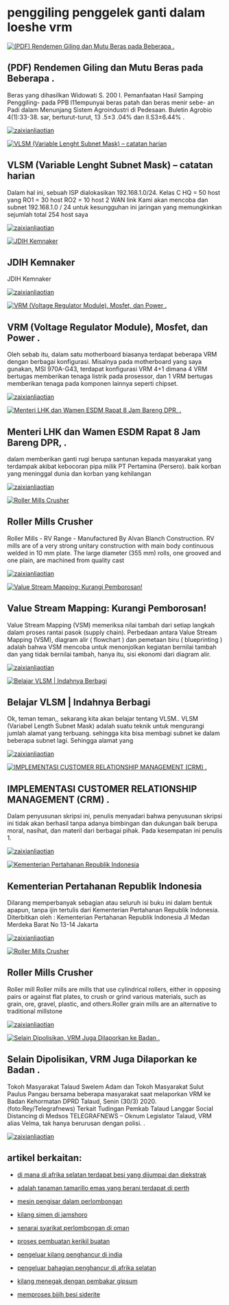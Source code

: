 # penggiling penggelek ganti dalam loeshe vrm
<a href="https://mnn.zoosnet.net/LR/Chatpre.aspx?id=MNN94995150&p=https://topgrinding.com/" target="_blank">![(PDF) Rendemen Giling dan Mutu Beras pada Beberapa .](https://github.com/technlg/images/blob/main/11.jpg)</a>
## (PDF) Rendemen Giling dan Mutu Beras pada Beberapa .
Beras yang dihasilkan Widowati S. 200 I. Pemanfaatan Hasil Samping Penggiling- pada PPB l11empunyai beras patah dan beras menir sebe- an Padi dalam Menunjang Sistem Agroindustri di Pedesaan. Buletin Agrobio 4(1):33-38. sar, berturut-turut, 13 .5±3 .04% dan Il.S3±6.44% .
<a href="https://mnn.zoosnet.net/LR/Chatpre.aspx?id=MNN94995150&p=https://topgrinding.com/" target="_blank"><img src="https://github.com/technlg/images/raw/main/chat11.jpg" alt="zaixianliaotian"/></a><a href="//whatsapp.shibangsoft.com/WhatsApp.php" ><img src="https://github.com/technlg/images/raw/main/chat11.png" alt=""></a>
<a href="https://mnn.zoosnet.net/LR/Chatpre.aspx?id=MNN94995150&p=https://topgrinding.com/" target="_blank">![VLSM (Variable Lenght Subnet Mask) – catatan harian](https://github.com/technlg/images/blob/main/57.jpg)</a>
## VLSM (Variable Lenght Subnet Mask) – catatan harian
Dalam hal ini, sebuah ISP dialokasikan 192.168.1.0/24. Kelas C HQ = 50 host yang RO1 = 30 host RO2 = 10 host 2 WAN link Kami akan mencoba dan subnet 192.168.1.0 / 24 untuk kesungguhan ini jaringan yang memungkinkan sejumlah total 254 host saya 
<a href="https://mnn.zoosnet.net/LR/Chatpre.aspx?id=MNN94995150&p=https://topgrinding.com/" target="_blank"><img src="https://github.com/technlg/images/raw/main/chat11.jpg" alt="zaixianliaotian"/></a><a href="//whatsapp.shibangsoft.com/WhatsApp.php" ><img src="https://github.com/technlg/images/raw/main/chat11.png" alt=""></a>
<a href="https://mnn.zoosnet.net/LR/Chatpre.aspx?id=MNN94995150&p=https://topgrinding.com/" target="_blank">![JDIH Kemnaker](https://github.com/technlg/images/blob/main/10.jpg)</a>
## JDIH Kemnaker
JDIH Kemnaker
<a href="https://mnn.zoosnet.net/LR/Chatpre.aspx?id=MNN94995150&p=https://topgrinding.com/" target="_blank"><img src="https://github.com/technlg/images/raw/main/chat11.jpg" alt="zaixianliaotian"/></a><a href="//whatsapp.shibangsoft.com/WhatsApp.php" ><img src="https://github.com/technlg/images/raw/main/chat11.png" alt=""></a>
<a href="https://mnn.zoosnet.net/LR/Chatpre.aspx?id=MNN94995150&p=https://topgrinding.com/" target="_blank">![VRM (Voltage Regulator Module), Mosfet, dan Power .](https://github.com/technlg/images/blob/main/20.jpg)</a>
## VRM (Voltage Regulator Module), Mosfet, dan Power .
Oleh sebab itu, dalam satu motherboard biasanya terdapat beberapa VRM dengan berbagai konfigurasi. Misalnya pada motherboard yang saya gunakan, MSI 970A-G43, terdapat konfigurasi VRM 4+1 dimana 4 VRM bertugas memberikan tenaga listrik pada prosessor, dan 1 VRM bertugas memberikan tenaga pada komponen lainnya seperti chipset.
<a href="https://mnn.zoosnet.net/LR/Chatpre.aspx?id=MNN94995150&p=https://topgrinding.com/" target="_blank"><img src="https://github.com/technlg/images/raw/main/chat11.jpg" alt="zaixianliaotian"/></a><a href="//whatsapp.shibangsoft.com/WhatsApp.php" ><img src="https://github.com/technlg/images/raw/main/chat11.png" alt=""></a>
<a href="https://mnn.zoosnet.net/LR/Chatpre.aspx?id=MNN94995150&p=https://topgrinding.com/" target="_blank">![Menteri LHK dan Wamen ESDM Rapat 8 Jam Bareng DPR, .](https://github.com/technlg/images/blob/main/14.jpg)</a>
## Menteri LHK dan Wamen ESDM Rapat 8 Jam Bareng DPR, .
dalam memberikan ganti rugi berupa santunan kepada masyarakat yang terdampak akibat kebocoran pipa milik PT Pertamina (Persero). baik korban yang meninggal dunia dan korban yang kehilangan 
<a href="https://mnn.zoosnet.net/LR/Chatpre.aspx?id=MNN94995150&p=https://topgrinding.com/" target="_blank"><img src="https://github.com/technlg/images/raw/main/chat11.jpg" alt="zaixianliaotian"/></a><a href="//whatsapp.shibangsoft.com/WhatsApp.php" ><img src="https://github.com/technlg/images/raw/main/chat11.png" alt=""></a>
<a href="https://mnn.zoosnet.net/LR/Chatpre.aspx?id=MNN94995150&p=https://topgrinding.com/" target="_blank">![Roller Mills Crusher](https://github.com/technlg/images/blob/main/58.jpg)</a>
## Roller Mills Crusher
Roller Mills - RV Range - Manufactured By Alvan Blanch Construction. RV mills are of a very strong unitary construction with main body continuous welded in 10 mm plate. The large diameter (355 mm) rolls, one grooved and one plain, are machined from quality cast 
<a href="https://mnn.zoosnet.net/LR/Chatpre.aspx?id=MNN94995150&p=https://topgrinding.com/" target="_blank"><img src="https://github.com/technlg/images/raw/main/chat11.jpg" alt="zaixianliaotian"/></a><a href="//whatsapp.shibangsoft.com/WhatsApp.php" ><img src="https://github.com/technlg/images/raw/main/chat11.png" alt=""></a>
<a href="https://mnn.zoosnet.net/LR/Chatpre.aspx?id=MNN94995150&p=https://topgrinding.com/" target="_blank">![Value Stream Mapping: Kurangi Pemborosan!](https://github.com/technlg/images/blob/main/28.jpg)</a>
## Value Stream Mapping: Kurangi Pemborosan!
Value Stream Mapping (VSM) memeriksa nilai tambah dari setiap langkah dalam proses rantai pasok (supply chain). Perbedaan antara Value Stream Mapping (VSM), diagram alir ( flowchart ) dan pemetaan biru ( blueprinting ) adalah bahwa VSM mencoba untuk menonjolkan kegiatan bernilai tambah dan yang tidak bernilai tambah, hanya itu, sisi ekonomi dari diagram alir.
<a href="https://mnn.zoosnet.net/LR/Chatpre.aspx?id=MNN94995150&p=https://topgrinding.com/" target="_blank"><img src="https://github.com/technlg/images/raw/main/chat11.jpg" alt="zaixianliaotian"/></a><a href="//whatsapp.shibangsoft.com/WhatsApp.php" ><img src="https://github.com/technlg/images/raw/main/chat11.png" alt=""></a>
<a href="https://mnn.zoosnet.net/LR/Chatpre.aspx?id=MNN94995150&p=https://topgrinding.com/" target="_blank">![Belajar VLSM | Indahnya Berbagi](https://github.com/technlg/images/blob/main/66.jpg)</a>
## Belajar VLSM | Indahnya Berbagi
Ok, teman teman,, sekarang kita akan belajar tentang VLSM.. VLSM (Variabel Length Subnet Mask) adalah suatu teknik untuk mengurangi jumlah alamat yang terbuang. sehingga kita bisa membagi subnet ke dalam beberapa subnet lagi. Sehingga alamat yang 
<a href="https://mnn.zoosnet.net/LR/Chatpre.aspx?id=MNN94995150&p=https://topgrinding.com/" target="_blank"><img src="https://github.com/technlg/images/raw/main/chat11.jpg" alt="zaixianliaotian"/></a><a href="//whatsapp.shibangsoft.com/WhatsApp.php" ><img src="https://github.com/technlg/images/raw/main/chat11.png" alt=""></a>
<a href="https://mnn.zoosnet.net/LR/Chatpre.aspx?id=MNN94995150&p=https://topgrinding.com/" target="_blank">![IMPLEMENTASI CUSTOMER RELATIONSHIP MANAGEMENT (CRM) .](https://github.com/technlg/images/blob/main/35.jpg)</a>
## IMPLEMENTASI CUSTOMER RELATIONSHIP MANAGEMENT (CRM) .
Dalam penyusunan skripsi ini, penulis menyadari bahwa penyusunan skripsi ini tidak akan berhasil tanpa adanya bimbingan dan dukungan baik berupa moral, nasihat, dan materil dari berbagai pihak. Pada kesempatan ini penulis 1.
<a href="https://mnn.zoosnet.net/LR/Chatpre.aspx?id=MNN94995150&p=https://topgrinding.com/" target="_blank"><img src="https://github.com/technlg/images/raw/main/chat11.jpg" alt="zaixianliaotian"/></a><a href="//whatsapp.shibangsoft.com/WhatsApp.php" ><img src="https://github.com/technlg/images/raw/main/chat11.png" alt=""></a>
<a href="https://mnn.zoosnet.net/LR/Chatpre.aspx?id=MNN94995150&p=https://topgrinding.com/" target="_blank">![Kementerian Pertahanan Republik Indonesia](https://github.com/technlg/images/blob/main/17.jpg)</a>
## Kementerian Pertahanan Republik Indonesia
Dilarang memperbanyak sebagian atau seluruh isi buku ini dalam bentuk apapun, tanpa ijin tertulis dari Kementerian Pertahanan Republik Indonesia. Diterbitkan oleh : Kementerian Pertahanan Republik Indonesia Jl Medan Merdeka Barat No 13-14 Jakarta 
<a href="https://mnn.zoosnet.net/LR/Chatpre.aspx?id=MNN94995150&p=https://topgrinding.com/" target="_blank"><img src="https://github.com/technlg/images/raw/main/chat11.jpg" alt="zaixianliaotian"/></a><a href="//whatsapp.shibangsoft.com/WhatsApp.php" ><img src="https://github.com/technlg/images/raw/main/chat11.png" alt=""></a>
<a href="https://mnn.zoosnet.net/LR/Chatpre.aspx?id=MNN94995150&p=https://topgrinding.com/" target="_blank">![Roller Mills Crusher](https://github.com/technlg/images/blob/main/6.jpg)</a>
## Roller Mills Crusher
Roller mill Roller mills are mills that use cylindrical rollers, either in opposing pairs or against flat plates, to crush or grind various materials, such as grain, ore, gravel, plastic, and others.Roller grain mills are an alternative to traditional millstone 
<a href="https://mnn.zoosnet.net/LR/Chatpre.aspx?id=MNN94995150&p=https://topgrinding.com/" target="_blank"><img src="https://github.com/technlg/images/raw/main/chat11.jpg" alt="zaixianliaotian"/></a><a href="//whatsapp.shibangsoft.com/WhatsApp.php" ><img src="https://github.com/technlg/images/raw/main/chat11.png" alt=""></a>
<a href="https://mnn.zoosnet.net/LR/Chatpre.aspx?id=MNN94995150&p=https://topgrinding.com/" target="_blank">![Selain Dipolisikan, VRM Juga Dilaporkan ke Badan .](https://github.com/technlg/images/blob/main/52.jpg)</a>
## Selain Dipolisikan, VRM Juga Dilaporkan ke Badan .
Tokoh Masyarakat Talaud Swelem Adam dan Tokoh Masyarakat Sulut Paulus Pangau bersama beberapa masyarakat saat melaporkan VRM ke Badan Kehormatan DPRD Talaud, Senin (30/3) 2020. (foto:Rey/Telegrafnews) Terkait Tudingan Pemkab Talaud Langgar Social Distancing di Medsos TELEGRAFNEWS – Oknum Legislator Talaud, VRM alias Velma, tak hanya berurusan dengan polisi. .
<a href="https://mnn.zoosnet.net/LR/Chatpre.aspx?id=MNN94995150&p=https://topgrinding.com/" target="_blank"><img src="https://github.com/technlg/images/raw/main/chat11.jpg" alt="zaixianliaotian"/></a><a href="//whatsapp.shibangsoft.com/WhatsApp.php" ><img src="https://github.com/technlg/images/raw/main/chat11.png" alt=""></a>
## artikel berkaitan:
* [di mana di afrika selatan terdapat besi yang dijumpai dan diekstrak](di%20mana%20di%20afrika%20selatan%20terdapat%20besi%20yang%20dijumpai%20dan%20diekstrak.md)
* [adalah tanaman tamarillo emas yang berani terdapat di perth](adalah%20tanaman%20tamarillo%20emas%20yang%20berani%20terdapat%20di%20perth.md)
* [mesin pengisar dalam perlombongan](mesin%20pengisar%20dalam%20perlombongan.md)
* [kilang simen di jamshoro](kilang%20simen%20di%20jamshoro.md)
* [senarai syarikat perlombongan di oman](senarai%20syarikat%20perlombongan%20di%20oman.md)
* [proses pembuatan kerikil buatan](proses%20pembuatan%20kerikil%20buatan.md)
* [pengeluar kilang penghancur di india](pengeluar%20kilang%20penghancur%20di%20india.md)
* [pengeluar bahagian penghancur di afrika selatan](pengeluar%20bahagian%20penghancur%20di%20afrika%20selatan.md)
* [kilang menegak dengan pembakar gipsum](kilang%20menegak%20dengan%20pembakar%20gipsum.md)
* [memproses bijih besi siderite](memproses%20bijih%20besi%20siderite.md)
